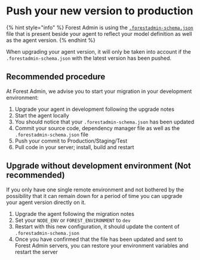 # Push your new version to production

{% hint style="info" %}
Forest Admin is using the [`.forestadmin-schema.json`](https://docs.forestadmin.com/developer-guide-agents-nodejs/under-the-hood/forestadmin-schema) file that is present beside your agent to reflect your model definition as well as the agent version.
{% endhint %}


When upgrading your agent version, it will only be taken into account if the `.forestadmin-schema.json` with the latest version has been pushed.

## Recommended procedure

At Forest Admin, we advise you to start your migration in your development environment:

1. Upgrade your agent in development following the upgrade notes
2. Start the agent locally
3. You should notice that your `.forestadmin-schema.json` has been updated
4. Commit your source code, dependency manager file as well as the `.forestadmin-schema.json` file
5. Push your commit to Production/Staging/Test
6. Pull code in your server; install, build and restart 


## Upgrade without development environment (Not recommended)

If you only have one single remote environment and not bothered by the possibility that it can remain down for a period of time you can upgrade your agent version directly on it.

1. Upgrade the agent following the migration notes
2. Set your `NODE_ENV` or `FOREST_ENVIRONMENT` to `dev`
3. Restart with this new configuration, it should update the content of `.forestadmin-schema.json`
4. Once you have confirmed that the file has been updated and sent to Forest Admin servers, you can restore your environment variables and restart the server